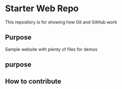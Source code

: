 # Starter Web Repo

This repository is for showing how Git and GitHub work

## Purpose

Sample website with plenty of files for demos

## purpose

## How to contribute
 